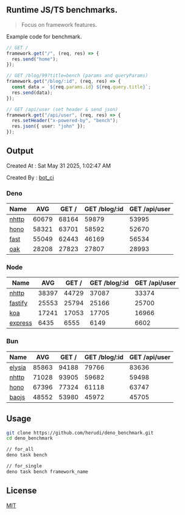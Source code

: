 ## Runtime JS/TS benchmarks.

> Focus on framework features.

Example code for benchmark.
```ts
// GET /
framework.get("/", (req, res) => {
  res.send("home");
});

// GET /blog/99?title=bench (params and queryParams)
framework.get("/blog/:id", (req, res) => {
  const data = `${req.params.id} ${req.query.title}`;
  res.send(data);
});

// GET /api/user (set header & send json)
framework.get("/api/user", (req, res) => {
  res.setHeader("x-powered-by", "bench");
  res.json({ user: "john" });
});
```

## Output
Created At : Sat May 31 2025, 1:02:47 AM

Created By : [bot_ci](https://github.com/herudi/deno_benchmarks/commits?author=github-actions%5Bbot%5D)


### Deno
|Name|AVG|GET /|GET /blog/:id|GET /api/user|
|----|----|----|----|----|
|[nhttp](https://github.com/nhttp/nhttp)|60679|68164|59879|53995|
|[hono](https://github.com/honojs/hono)|58321|63701|58592|52670|
|[fast](https://github.com/danteissaias/fast)|55049|62443|46169|56534|
|[oak](https://github.com/oakserver/oak)|28208|27823|27807|28993|
  


### Node
|Name|AVG|GET /|GET /blog/:id|GET /api/user|
|----|----|----|----|----|
|[nhttp](https://github.com/nhttp/nhttp)|38397|44729|37087|33374|
|[fastify](https://github.com/fastify/fastify)|25553|25794|25166|25700|
|[koa](https://github.com/koajs/koa)|17241|17053|17705|16966|
|[express](https://github.com/expressjs/express)|6435|6555|6149|6602|
  


### Bun
|Name|AVG|GET /|GET /blog/:id|GET /api/user|
|----|----|----|----|----|
|[elysia](https://github.com/elysiajs/elysia)|85863|94188|79766|83636|
|[nhttp](https://github.com/nhttp/nhttp)|71028|93905|59682|59498|
|[hono](https://github.com/honojs/hono)|67396|77324|61118|63747|
|[baojs](https://github.com/mattreid1/baojs)|48552|53980|45972|45705|
  



## Usage

```bash
git clone https://github.com/herudi/deno_benchmark.git
cd deno_benchmark

// for_all
deno task bench

// for_single
deno task bench framework_name
```

## License

[MIT](LICENSE)

